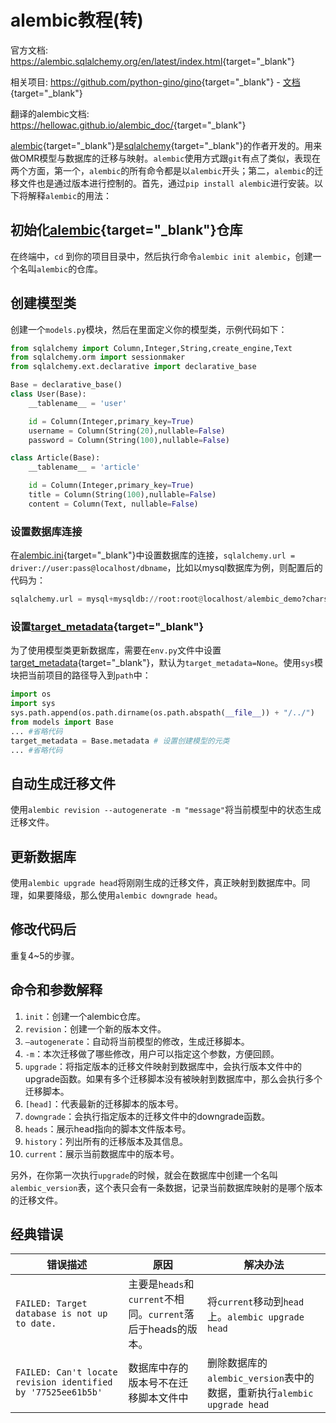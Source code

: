 # alembic教程(转)

[sqlalchemy]: https://docs.sqlalchemy.org/en/14/ "SQLAlchemy"
[alembic]: https://alembic.zzzcomputing.com/en/latest/index.html "Alembic"
[alembic.ini]: https://alembic.sqlalchemy.org/en/latest/tutorial.html#editing-the-ini-file "alembic.ini"
[target_metadata]: https://alembic.sqlalchemy.org/en/latest/ops.html?highlight=target_metadata#alembic.operations.Operations.f "target_metadata"

官方文档: <https://alembic.sqlalchemy.org/en/latest/index.html>{target="_blank"}

相关项目: <https://github.com/python-gino/gino>{target="_blank"} - [文档](https://www.bookstack.cn/read/gino-1.0-zh/3d56d5fe80ab5932.md){target="_blank"}

翻译的alembic文档: <https://hellowac.github.io/alembic_doc/>{target="_blank"}

[alembic]{target="_blank"}是[sqlalchemy]{target="_blank"}的作者开发的。用来做OMR模型与数据库的迁移与映射。`alembic`使用方式跟`git`有点了类似，表现在两个方面，第一个，`alembic`的所有命令都是以`alembic`开头；第二，`alembic`的迁移文件也是通过版本进行控制的。首先，通过`pip install alembic`进行安装。以下将解释`alembic`的用法：

## 初始化[alembic]{target="_blank"}仓库

在终端中，`cd` 到你的项目目录中，然后执行命令`alembic init alembic`，创建一个名叫`alembic`的仓库。

## 创建模型类

创建一个`models.py`模块，然后在里面定义你的模型类，示例代码如下：

```python
from sqlalchemy import Column,Integer,String,create_engine,Text
from sqlalchemy.orm import sessionmaker
from sqlalchemy.ext.declarative import declarative_base

Base = declarative_base()
class User(Base):
    __tablename__ = 'user'

    id = Column(Integer,primary_key=True)
    username = Column(String(20),nullable=False)
    password = Column(String(100),nullable=False)

class Article(Base):
    __tablename__ = 'article'

    id = Column(Integer,primary_key=True)
    title = Column(String(100),nullable=False)
    content = Column(Text, nullable=False)
```

### 设置数据库连接

在[alembic.ini]{target="_blank"}中设置数据库的连接，`sqlalchemy.url = driver://user:pass@localhost/dbname`，比如以mysql数据库为例，则配置后的代码为：

```python
sqlalchemy.url = mysql+mysqldb://root:root@localhost/alembic_demo?charset=utf8
```

### 设置[target_metadata]{target="_blank"}

为了使用模型类更新数据库，需要在`env.py`文件中设置[target_metadata]{target="_blank"}，默认为`target_metadata=None`。使用`sys`模块把当前项目的路径导入到`path`中：

```python
import os
import sys
sys.path.append(os.path.dirname(os.path.abspath(__file__)) + "/../")
from models import Base
... #省略代码
target_metadata = Base.metadata # 设置创建模型的元类
... #省略代码
```

## 自动生成迁移文件

使用`alembic revision --autogenerate -m "message"`将当前模型中的状态生成迁移文件。

## 更新数据库

使用`alembic upgrade head`将刚刚生成的迁移文件，真正映射到数据库中。同理，如果要降级，那么使用`alembic downgrade head`。

## 修改代码后

重复4~5的步骤。

## 命令和参数解释

1. `init`：创建一个alembic仓库。
2. `revision`：创建一个新的版本文件。
3. `–autogenerate`：自动将当前模型的修改，生成迁移脚本。
4. `-m`：本次迁移做了哪些修改，用户可以指定这个参数，方便回顾。
5. `upgrade`：将指定版本的迁移文件映射到数据库中，会执行版本文件中的upgrade函数。如果有多个迁移脚本没有被映射到数据库中，那么会执行多个迁移脚本。
6. `[head]`：代表最新的迁移脚本的版本号。
7. `downgrade`：会执行指定版本的迁移文件中的downgrade函数。
8. `heads`：展示head指向的脚本文件版本号。
9. `history`：列出所有的迁移版本及其信息。
10. `current`：展示当前数据库中的版本号。

另外，在你第一次执行`upgrade`的时候，就会在数据库中创建一个名叫`alembic_version`表，这个表只会有一条数据，记录当前数据库映射的是哪个版本的迁移文件。

## 经典错误

| 错误描述                                                     | 原因                                                         | 解决办法                                                                |
| ------------------------------------------------------------ | ------------------------------------------------------------ | ----------------------------------------------------------------------- |
| `FAILED: Target database is not up to date.`                 | 主要是`heads`和`current`不相同。`current`落后于heads的版本。 | 将`current`移动到`head`上。`alembic upgrade head`                       |
| `FAILED: Can't locate revision identified by '77525ee61b5b'` | 数据库中存的版本号不在迁移脚本文件中                         | 删除数据库的`alembic_version`表中的数据，重新执行`alembic upgrade head` |
